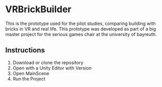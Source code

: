# VRBrickBuilder
This is the prototype used for the pilot studies, comparing building with bricks in VR and real life. This prototype was developed as part of a big master project for the serious games chair at the university of bayreuth.


## Instructions
1. Download or clone the repository
2. Open with a Unity Editor with Version
3. Open MainScene
4. Run the Project
